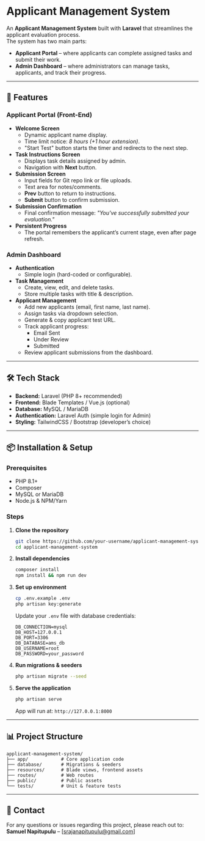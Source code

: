 # Applicant Management System

An **Applicant Management System** built with **Laravel** that streamlines the applicant evaluation process.  
The system has two main parts:  

- **Applicant Portal** – where applicants can complete assigned tasks and submit their work.  
- **Admin Dashboard** – where administrators can manage tasks, applicants, and track their progress.  

---

## 🚀 Features

### Applicant Portal (Front-End)
- **Welcome Screen**
  - Dynamic applicant name display.
  - Time limit notice: *8 hours (+1 hour extension)*.
  - "Start Test" button starts the timer and redirects to the next step.
- **Task Instructions Screen**
  - Displays task details assigned by admin.
  - Navigation with **Next** button.
- **Submission Screen**
  - Input fields for Git repo link or file uploads.
  - Text area for notes/comments.
  - **Prev** button to return to instructions.
  - **Submit** button to confirm submission.
- **Submission Confirmation**
  - Final confirmation message: *"You've successfully submitted your evaluation."*
- **Persistent Progress**
  - The portal remembers the applicant’s current stage, even after page refresh.

### Admin Dashboard
- **Authentication**
  - Simple login (hard-coded or configurable).
- **Task Management**
  - Create, view, edit, and delete tasks.
  - Store multiple tasks with title & description.
- **Applicant Management**
  - Add new applicants (email, first name, last name).
  - Assign tasks via dropdown selection.
  - Generate & copy applicant test URL.
  - Track applicant progress:
    - Email Sent
    - Under Review
    - Submitted
  - Review applicant submissions from the dashboard.

---

## 🛠️ Tech Stack
- **Backend:** Laravel (PHP 8+ recommended)  
- **Frontend:** Blade Templates / Vue.js (optional)  
- **Database:** MySQL / MariaDB  
- **Authentication:** Laravel Auth (simple login for Admin)  
- **Styling:** TailwindCSS / Bootstrap (developer’s choice)  

---

## 📦 Installation & Setup

### Prerequisites
- PHP 8.1+  
- Composer  
- MySQL or MariaDB  
- Node.js & NPM/Yarn  

### Steps
1. **Clone the repository**
   ```bash
   git clone https://github.com/your-username/applicant-management-system.git
   cd applicant-management-system
   ```

2. **Install dependencies**
   ```bash
   composer install
   npm install && npm run dev
   ```

3. **Set up environment**
   ```bash
   cp .env.example .env
   php artisan key:generate
   ```

   Update your `.env` file with database credentials:
   ```env
   DB_CONNECTION=mysql
   DB_HOST=127.0.0.1
   DB_PORT=3306
   DB_DATABASE=ams_db
   DB_USERNAME=root
   DB_PASSWORD=your_password
   ```

4. **Run migrations & seeders**
   ```bash
   php artisan migrate --seed
   ```

5. **Serve the application**
   ```bash
   php artisan serve
   ```

   App will run at: `http://127.0.0.1:8000`

---

## 📊 Project Structure
```
applicant-management-system/
├── app/            # Core application code
├── database/       # Migrations & seeders
├── resources/      # Blade views, frontend assets
├── routes/         # Web routes
├── public/         # Public assets
└── tests/          # Unit & feature tests
```

---

## 📧 Contact
For any questions or issues regarding this project, please reach out to:  
**Samuel Napitupulu** – [srajanapitupulu@gmail.com]  
